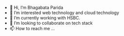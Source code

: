 - 👋 Hi, I’m Bhagabata Parida
- 👀 I’m interested web technology and cloud technology
- 🌱 I’m currently working with HSBC.
- 💞️ I’m looking to collaborate on tech stack
- 📫 How to reach me ...

<!---
learnwithbapun/learnwithbapun is a ✨ special ✨ repository because its `README.md` (this file) appears on your GitHub profile.
You can click the Preview link to take a look at your changes.
--->
